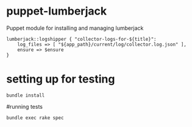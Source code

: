 # puppet-lumberjack

Puppet module for installing and managing lumberjack

```puppet
lumberjack::logshipper { "collector-logs-for-${title}":
    log_files => [ "${app_path}/current/log/collector.log.json" ],
    ensure => $ensure
}
```

# setting up for testing

```
bundle install
```

#running tests

```
bundle exec rake spec 
```
